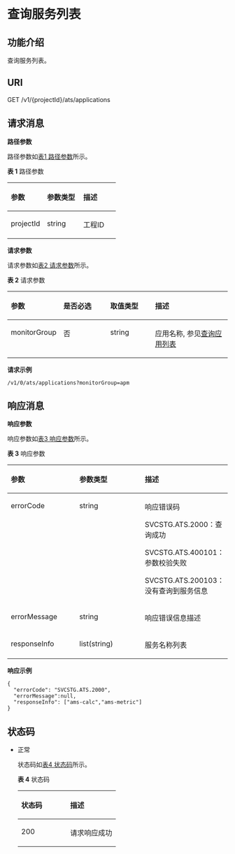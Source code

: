# 查询服务列表<a name="ZH-CN_TOPIC_0154976248"></a>

## 功能介绍<a name="zh-cn_topic_0095238328_zh-cn_topic_0082840620_section8778167538"></a>

查询服务列表。

## URI<a name="zh-cn_topic_0095238328_zh-cn_topic_0082840620_section17782176185310"></a>

GET /v1/\{projectId\}/ats/applications

## 请求消息<a name="zh-cn_topic_0095238328_zh-cn_topic_0082840620_section167824616535"></a>

**路径参数**

路径参数如[表1 路径参数](#zh-cn_topic_0095238328_table15484124218368)所示。

**表 1**  路径参数

<a name="zh-cn_topic_0095238328_table15484124218368"></a>
<table><thead align="left"><tr id="zh-cn_topic_0095238328_row548417429368"><th class="cellrowborder" valign="top" width="33.33333333333333%" id="mcps1.2.4.1.1"><p id="zh-cn_topic_0095238328_p14484242153611"><a name="zh-cn_topic_0095238328_p14484242153611"></a><a name="zh-cn_topic_0095238328_p14484242153611"></a>参数</p>
</th>
<th class="cellrowborder" valign="top" width="33.33333333333333%" id="mcps1.2.4.1.2"><p id="zh-cn_topic_0095238328_p134848427366"><a name="zh-cn_topic_0095238328_p134848427366"></a><a name="zh-cn_topic_0095238328_p134848427366"></a>参数类型</p>
</th>
<th class="cellrowborder" valign="top" width="33.33333333333333%" id="mcps1.2.4.1.3"><p id="zh-cn_topic_0095238328_p2048415424366"><a name="zh-cn_topic_0095238328_p2048415424366"></a><a name="zh-cn_topic_0095238328_p2048415424366"></a>描述</p>
</th>
</tr>
</thead>
<tbody><tr id="zh-cn_topic_0095238328_row84848427365"><td class="cellrowborder" valign="top" width="33.33333333333333%" headers="mcps1.2.4.1.1 "><p id="zh-cn_topic_0095238328_p8484134210368"><a name="zh-cn_topic_0095238328_p8484134210368"></a><a name="zh-cn_topic_0095238328_p8484134210368"></a>projectId</p>
</td>
<td class="cellrowborder" valign="top" width="33.33333333333333%" headers="mcps1.2.4.1.2 "><p id="zh-cn_topic_0095238328_p448484213367"><a name="zh-cn_topic_0095238328_p448484213367"></a><a name="zh-cn_topic_0095238328_p448484213367"></a>string</p>
</td>
<td class="cellrowborder" valign="top" width="33.33333333333333%" headers="mcps1.2.4.1.3 "><p id="zh-cn_topic_0095238328_p134991842133619"><a name="zh-cn_topic_0095238328_p134991842133619"></a><a name="zh-cn_topic_0095238328_p134991842133619"></a>工程ID</p>
</td>
</tr>
</tbody>
</table>

**请求参数**

请求参数如[表2 请求参数](#zh-cn_topic_0095238328_table549914283610)所示。

**表 2**  请求参数

<a name="zh-cn_topic_0095238328_table549914283610"></a>
<table><thead align="left"><tr id="zh-cn_topic_0095238328_row114993422364"><th class="cellrowborder" valign="top" width="22.41%" id="mcps1.2.5.1.1"><p id="zh-cn_topic_0095238328_p449924243619"><a name="zh-cn_topic_0095238328_p449924243619"></a><a name="zh-cn_topic_0095238328_p449924243619"></a>参数</p>
</th>
<th class="cellrowborder" valign="top" width="21.73%" id="mcps1.2.5.1.2"><p id="zh-cn_topic_0095238328_p6499242133614"><a name="zh-cn_topic_0095238328_p6499242133614"></a><a name="zh-cn_topic_0095238328_p6499242133614"></a>是否必选</p>
</th>
<th class="cellrowborder" valign="top" width="20.580000000000002%" id="mcps1.2.5.1.3"><p id="zh-cn_topic_0095238328_p2499144211364"><a name="zh-cn_topic_0095238328_p2499144211364"></a><a name="zh-cn_topic_0095238328_p2499144211364"></a>取值类型</p>
</th>
<th class="cellrowborder" valign="top" width="35.28%" id="mcps1.2.5.1.4"><p id="zh-cn_topic_0095238328_p749954219363"><a name="zh-cn_topic_0095238328_p749954219363"></a><a name="zh-cn_topic_0095238328_p749954219363"></a>描述</p>
</th>
</tr>
</thead>
<tbody><tr id="zh-cn_topic_0095238328_row14999426364"><td class="cellrowborder" valign="top" width="22.41%" headers="mcps1.2.5.1.1 "><p id="zh-cn_topic_0095238328_p104991242143610"><a name="zh-cn_topic_0095238328_p104991242143610"></a><a name="zh-cn_topic_0095238328_p104991242143610"></a>monitorGroup</p>
</td>
<td class="cellrowborder" valign="top" width="21.73%" headers="mcps1.2.5.1.2 "><p id="zh-cn_topic_0095238328_p34992042183618"><a name="zh-cn_topic_0095238328_p34992042183618"></a><a name="zh-cn_topic_0095238328_p34992042183618"></a>否</p>
</td>
<td class="cellrowborder" valign="top" width="20.580000000000002%" headers="mcps1.2.5.1.3 "><p id="zh-cn_topic_0095238328_p749910426367"><a name="zh-cn_topic_0095238328_p749910426367"></a><a name="zh-cn_topic_0095238328_p749910426367"></a>string</p>
</td>
<td class="cellrowborder" valign="top" width="35.28%" headers="mcps1.2.5.1.4 "><p id="zh-cn_topic_0095238328_p9499642153618"><a name="zh-cn_topic_0095238328_p9499642153618"></a><a name="zh-cn_topic_0095238328_p9499642153618"></a>应用名称, 参见<a href="查询应用列表.md#ZH-CN_TOPIC_0154976247">查询应用列表</a></p>
</td>
</tr>
</tbody>
</table>

**请求示例**

```
/v1/0/ats/applications?monitorGroup=apm
```

## 响应消息<a name="zh-cn_topic_0095238328_zh-cn_topic_0082840620_section197828620534"></a>

**响应参数**

响应参数如[表3 响应参数](#zh-cn_topic_0095238328_table431152205317)所示。

**表 3**  响应参数

<a name="zh-cn_topic_0095238328_table431152205317"></a>
<table><thead align="left"><tr id="zh-cn_topic_0095238328_row10311722145316"><th class="cellrowborder" valign="top" width="33.33333333333333%" id="mcps1.2.4.1.1"><p id="zh-cn_topic_0095238328_p1765614368531"><a name="zh-cn_topic_0095238328_p1765614368531"></a><a name="zh-cn_topic_0095238328_p1765614368531"></a>参数</p>
</th>
<th class="cellrowborder" valign="top" width="33.33333333333333%" id="mcps1.2.4.1.2"><p id="zh-cn_topic_0095238328_p196561368535"><a name="zh-cn_topic_0095238328_p196561368535"></a><a name="zh-cn_topic_0095238328_p196561368535"></a>参数类型</p>
</th>
<th class="cellrowborder" valign="top" width="33.33333333333333%" id="mcps1.2.4.1.3"><p id="zh-cn_topic_0095238328_p465613675320"><a name="zh-cn_topic_0095238328_p465613675320"></a><a name="zh-cn_topic_0095238328_p465613675320"></a>描述</p>
</th>
</tr>
</thead>
<tbody><tr id="zh-cn_topic_0095238328_row93111522135312"><td class="cellrowborder" valign="top" width="33.33333333333333%" headers="mcps1.2.4.1.1 "><p id="zh-cn_topic_0095238328_p16656336165311"><a name="zh-cn_topic_0095238328_p16656336165311"></a><a name="zh-cn_topic_0095238328_p16656336165311"></a>errorCode</p>
</td>
<td class="cellrowborder" valign="top" width="33.33333333333333%" headers="mcps1.2.4.1.2 "><p id="zh-cn_topic_0095238328_p865614368536"><a name="zh-cn_topic_0095238328_p865614368536"></a><a name="zh-cn_topic_0095238328_p865614368536"></a>string</p>
</td>
<td class="cellrowborder" valign="top" width="33.33333333333333%" headers="mcps1.2.4.1.3 "><p id="zh-cn_topic_0095238328_p12656143695310"><a name="zh-cn_topic_0095238328_p12656143695310"></a><a name="zh-cn_topic_0095238328_p12656143695310"></a>响应错误码</p>
<p id="zh-cn_topic_0095238328_p56561336115312"><a name="zh-cn_topic_0095238328_p56561336115312"></a><a name="zh-cn_topic_0095238328_p56561336115312"></a>SVCSTG.ATS.2000：查询成功</p>
<p id="zh-cn_topic_0095238328_p15656736185316"><a name="zh-cn_topic_0095238328_p15656736185316"></a><a name="zh-cn_topic_0095238328_p15656736185316"></a>SVCSTG.ATS.400101：参数校验失败</p>
<p id="zh-cn_topic_0095238328_p1365623615533"><a name="zh-cn_topic_0095238328_p1365623615533"></a><a name="zh-cn_topic_0095238328_p1365623615533"></a>SVCSTG.ATS.200103：没有查询到服务信息</p>
</td>
</tr>
<tr id="zh-cn_topic_0095238328_row8311152210537"><td class="cellrowborder" valign="top" width="33.33333333333333%" headers="mcps1.2.4.1.1 "><p id="zh-cn_topic_0095238328_p10656153615538"><a name="zh-cn_topic_0095238328_p10656153615538"></a><a name="zh-cn_topic_0095238328_p10656153615538"></a>errorMessage</p>
</td>
<td class="cellrowborder" valign="top" width="33.33333333333333%" headers="mcps1.2.4.1.2 "><p id="zh-cn_topic_0095238328_p1565613360538"><a name="zh-cn_topic_0095238328_p1565613360538"></a><a name="zh-cn_topic_0095238328_p1565613360538"></a>string</p>
</td>
<td class="cellrowborder" valign="top" width="33.33333333333333%" headers="mcps1.2.4.1.3 "><p id="zh-cn_topic_0095238328_p66561536125310"><a name="zh-cn_topic_0095238328_p66561536125310"></a><a name="zh-cn_topic_0095238328_p66561536125310"></a>响应错误信息描述</p>
</td>
</tr>
<tr id="zh-cn_topic_0095238328_row19311422135318"><td class="cellrowborder" valign="top" width="33.33333333333333%" headers="mcps1.2.4.1.1 "><p id="zh-cn_topic_0095238328_p176722363530"><a name="zh-cn_topic_0095238328_p176722363530"></a><a name="zh-cn_topic_0095238328_p176722363530"></a>responseInfo</p>
</td>
<td class="cellrowborder" valign="top" width="33.33333333333333%" headers="mcps1.2.4.1.2 "><p id="zh-cn_topic_0095238328_p15672236195317"><a name="zh-cn_topic_0095238328_p15672236195317"></a><a name="zh-cn_topic_0095238328_p15672236195317"></a>list(string)</p>
</td>
<td class="cellrowborder" valign="top" width="33.33333333333333%" headers="mcps1.2.4.1.3 "><p id="zh-cn_topic_0095238328_p1967215369537"><a name="zh-cn_topic_0095238328_p1967215369537"></a><a name="zh-cn_topic_0095238328_p1967215369537"></a>服务名称列表</p>
</td>
</tr>
</tbody>
</table>

**响应示例**

```
{
  "errorCode": "SVCSTG.ATS.2000",
  "errorMessage":null,
  "responseInfo": ["ams-calc","ams-metric"]
}
```

## 状态码<a name="zh-cn_topic_0095238328_zh-cn_topic_0082840620_section9801360535"></a>

-   正常

    状态码如[表4 状态码](#zh-cn_topic_0095238328_zh-cn_topic_0082840620_table54811320178)所示。    

    **表 4**  状态码

    <a name="zh-cn_topic_0095238328_zh-cn_topic_0082840620_table54811320178"></a>
    <table><thead align="left"><tr id="zh-cn_topic_0095238328_zh-cn_topic_0082840620_row2481233171"><th class="cellrowborder" valign="top" width="50%" id="mcps1.2.3.1.1"><p id="zh-cn_topic_0095238328_zh-cn_topic_0082840620_p11481143171713"><a name="zh-cn_topic_0095238328_zh-cn_topic_0082840620_p11481143171713"></a><a name="zh-cn_topic_0095238328_zh-cn_topic_0082840620_p11481143171713"></a>状态码</p>
    </th>
    <th class="cellrowborder" valign="top" width="50%" id="mcps1.2.3.1.2"><p id="zh-cn_topic_0095238328_zh-cn_topic_0082840620_p114811838179"><a name="zh-cn_topic_0095238328_zh-cn_topic_0082840620_p114811838179"></a><a name="zh-cn_topic_0095238328_zh-cn_topic_0082840620_p114811838179"></a>描述</p>
    </th>
    </tr>
    </thead>
    <tbody><tr id="zh-cn_topic_0095238328_zh-cn_topic_0082840620_row0481183201712"><td class="cellrowborder" valign="top" width="50%" headers="mcps1.2.3.1.1 "><p id="zh-cn_topic_0095238328_zh-cn_topic_0082840620_p13481203201711"><a name="zh-cn_topic_0095238328_zh-cn_topic_0082840620_p13481203201711"></a><a name="zh-cn_topic_0095238328_zh-cn_topic_0082840620_p13481203201711"></a>200</p>
    </td>
    <td class="cellrowborder" valign="top" width="50%" headers="mcps1.2.3.1.2 "><p id="zh-cn_topic_0095238328_zh-cn_topic_0082840620_p5481531171"><a name="zh-cn_topic_0095238328_zh-cn_topic_0082840620_p5481531171"></a><a name="zh-cn_topic_0095238328_zh-cn_topic_0082840620_p5481531171"></a>请求响应成功</p>
    </td>
    </tr>
    </tbody>
    </table>


